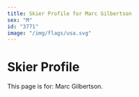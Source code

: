 ```yaml
---
title: Skier Profile for Marc Gilbertson
sex: "M"
id: "3771"
image: "/img/flags/usa.svg" 
---
```


# Skier Profile

This page is for: Marc Gilbertson.
    